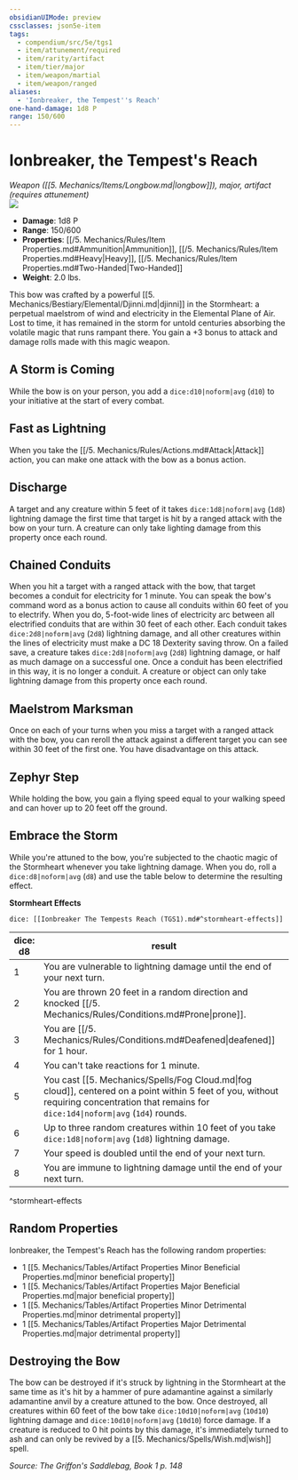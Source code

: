 ```yaml
---
obsidianUIMode: preview
cssclasses: json5e-item
tags:
  - compendium/src/5e/tgs1
  - item/attunement/required
  - item/rarity/artifact
  - item/tier/major
  - item/weapon/martial
  - item/weapon/ranged
aliases:
  - 'Ionbreaker, the Tempest''s Reach'
one-hand-damage: 1d8 P
range: 150/600
---
```

# Ionbreaker, the Tempest's Reach
*Weapon ([[5. Mechanics/Items/Longbow.md\|longbow]]), major, artifact (requires attunement)*  
![](https://raw.githubusercontent.com/TheGiddyLimit/homebrew/master/_img/TGS1/Ionbreaker-the-Tempests-Reach.webp#right)  

- **Damage**: 1d8 P
- **Range**: 150/600
- **Properties**: [[/5. Mechanics/Rules/Item Properties.md#Ammunition\|Ammunition]], [[/5. Mechanics/Rules/Item Properties.md#Heavy\|Heavy]], [[/5. Mechanics/Rules/Item Properties.md#Two-Handed\|Two-Handed]]
- **Weight**: 2.0 lbs.

This bow was crafted by a powerful [[5. Mechanics/Bestiary/Elemental/Djinni.md\|djinni]] in the Stormheart: a perpetual maelstrom of wind and electricity in the Elemental Plane of Air. Lost to time, it has remained in the storm for untold centuries absorbing the volatile magic that runs rampant there. You gain a +3 bonus to attack and damage rolls made with this magic weapon.

## A Storm is Coming

While the bow is on your person, you add a `dice:d10|noform|avg` (`d10`) to your initiative at the start of every combat.

## Fast as Lightning

When you take the [[/5. Mechanics/Rules/Actions.md#Attack\|Attack]] action, you can make one attack with the bow as a bonus action.

## Discharge

A target and any creature within 5 feet of it takes `dice:1d8|noform|avg` (`1d8`) lightning damage the first time that target is hit by a ranged attack with the bow on your turn. A creature can only take lighting damage from this property once each round.

## Chained Conduits

When you hit a target with a ranged attack with the bow, that target becomes a conduit for electricity for 1 minute. You can speak the bow's command word as a bonus action to cause all conduits within 60 feet of you to electrify. When you do, 5-foot-wide lines of electricity arc between all electrified conduits that are within 30 feet of each other. Each conduit takes `dice:2d8|noform|avg` (`2d8`) lightning damage, and all other creatures within the lines of electricity must make a DC 18 Dexterity saving throw. On a failed save, a creature takes `dice:2d8|noform|avg` (`2d8`) lightning damage, or half as much damage on a successful one. Once a conduit has been electrified in this way, it is no longer a conduit. A creature or object can only take lightning damage from this property once each round.

## Maelstrom Marksman

Once on each of your turns when you miss a target with a ranged attack with the bow, you can reroll the attack against a different target you can see within 30 feet of the first one. You have disadvantage on this attack.

## Zephyr Step

While holding the bow, you gain a flying speed equal to your walking speed and can hover up to 20 feet off the ground.

## Embrace the Storm

While you're attuned to the bow, you're subjected to the chaotic magic of the Stormheart whenever you take lightning damage. When you do, roll a `dice:d8|noform|avg` (`d8`) and use the table below to determine the resulting effect.

**Stormheart Effects**

`dice: [[Ionbreaker The Tempests Reach (TGS1).md#^stormheart-effects]]`

| dice: d8 | result |
|----------|--------|
| 1 | You are vulnerable to lightning damage until the end of your next turn. |
| 2 | You are thrown 20 feet in a random direction and knocked [[/5. Mechanics/Rules/Conditions.md#Prone\|prone]]. |
| 3 | You are [[/5. Mechanics/Rules/Conditions.md#Deafened\|deafened]] for 1 hour. |
| 4 | You can't take reactions for 1 minute. |
| 5 | You cast [[5. Mechanics/Spells/Fog Cloud.md\|fog cloud]], centered on a point within 5 feet of you, without requiring concentration that remains for `dice:1d4\|noform\|avg` (`1d4`) rounds. |
| 6 | Up to three random creatures within 10 feet of you take `dice:1d8\|noform\|avg` (`1d8`) lightning damage. |
| 7 | Your speed is doubled until the end of your next turn. |
| 8 | You are immune to lightning damage until the end of your next turn. |
^stormheart-effects

## Random Properties

Ionbreaker, the Tempest's Reach has the following random properties:

- 1 [[5. Mechanics/Tables/Artifact Properties Minor Beneficial Properties.md\|minor beneficial property]]  
- 1 [[5. Mechanics/Tables/Artifact Properties Major Beneficial Properties.md\|major beneficial property]]  
- 1 [[5. Mechanics/Tables/Artifact Properties Minor Detrimental Properties.md\|minor detrimental property]]  
- 1 [[5. Mechanics/Tables/Artifact Properties Major Detrimental Properties.md\|major detrimental property]]  

## Destroying the Bow

The bow can be destroyed if it's struck by lightning in the Stormheart at the same time as it's hit by a hammer of pure adamantine against a similarly adamantine anvil by a creature attuned to the bow. Once destroyed, all creatures within 60 feet of the bow take `dice:10d10|noform|avg` (`10d10`) lightning damage and `dice:10d10|noform|avg` (`10d10`) force damage. If a creature is reduced to 0 hit points by this damage, it's immediately turned to ash and can only be revived by a [[5. Mechanics/Spells/Wish.md\|wish]] spell.

*Source: The Griffon's Saddlebag, Book 1 p. 148*
